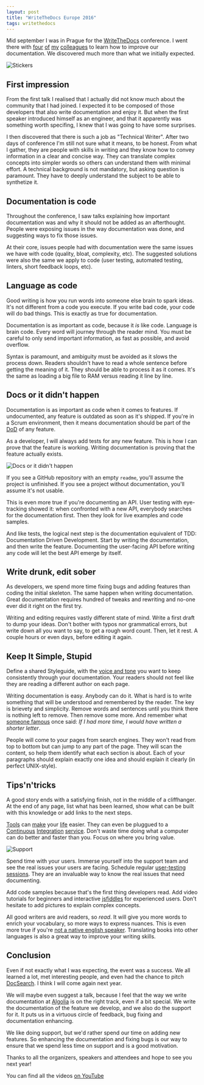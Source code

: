 ```yaml
---
layout: post
title: "WriteTheDocs Europe 2016"
tags: writethedocs
---
```


Mid september I was in Prague for the [WriteTheDocs][1] conference. I went there
with [four][2] [of][3] [my][4] [colleagues][5] to learn how to improve our
documentation. We discovered much more than what we initially expected.

![Stickers][6]

## First impression

From the first talk I realised that I actually did not know much about the
community that I had joined. I expected it to be composed of those developers
that also write documentation and enjoy it. But when the first speaker
introduced himself as an engineer, and that it apparently was something worth
specifing, I knew that I was going to have some surprises.

I then discovered that there is such a job as "Technical Writer". After two days
of conference I'm still not sure what it means, to be honest. From what
I gather, they are people with skills in writing and they know how to convey
information in a clear and concise way. They can translate complex concepts into
simpler words so others can understand them with minimal effort. A technical
background is not mandatory, but asking question is paramount. They have to
deeply understand the subject to be able to synthetize it.

## Documentation is code

Throughout the conference, I saw talks explaining how important documentation
was and why it should not be added as an afterthought. People were exposing
issues in the way documentation was done, and suggesting ways to fix those
issues.

At their core, issues people had with documentation were the same issues we have
with code (quality, bloat, complexity, etc). The suggested solutions were also
the same we apply to code (user testing, automated testing, linters,
short feedback loops, etc).

## Language as code

Good writing is how you run words into someone else brain to spark ideas. It's
not different from a code you execute. If you write bad code, your code
will do bad things. This is exactly as true for documentation.

Documentation is as important as code, because it *is* like code. Language is
brain code. Every word will journey through the reader mind. You must be
careful to only send important information, as fast as possible, and avoid
overflow.

Syntax is paramount, and ambiguity must be avoided as it slows the process down.
Readers shouldn't have to read a whole sentence before getting the meaning of
it. They should be able to process it as it comes. It's the same as loading
a big file to RAM versus reading it line by line.

## Docs or it didn't happen

Documentation is as important as code when it comes to features. If
undocumented, any feature is outdated as soon as it's shipped. If you're in
a Scrum environment, then it means documentation should be part of the
[DoD][7] of any feature.

As a developer, I will always add tests for any new feature. This is how I can
prove that the feature is working. Writing documentation is proving that the
feature actually exists.

![Docs or it didn't happen][8]

If you see a GitHub repository with an empty `readme`, you'll assume the project
is unfinished. If you see a project without documentation, you'll assume it's
not usable.

This is even more true if you're documenting an API. User testing with
eye-tracking showed it: when confronted with a new API, everybody
searches for the documentation first. Then they look for live examples and
code samples.

And like tests, the logical next step is the documentation equivalent of
TDD: Documentation Driven Development. Start by writing the documentation, and
then write the feature. Documenting the user-facing API before writing any code
will let the best API emerge by itself.

## Write drunk, edit sober

As developers, we spend more time fixing bugs and adding features than coding
the initial skeleton. The same happen when writing documentation. Great
documentation requires hundred of tweaks and rewriting and no-one ever did it
right on the first try.

Writing and editing requires vastly different state of mind. Write a first
draft to dump your ideas. Don't bother with typos nor grammatical errors, but
write down all you want to say, to get a rough word count. Then, let it rest.
A couple hours or even days, before editing it again.

## Keep It Simple, Stupid

Define a shared Styleguide, with the [voice and tone][9] you want to keep
consistently through your documentation. Your readers should not feel like they
are reading a different author on each page.

Writing documentation is easy. Anybody can do it. What is hard is to write
something that will be understood and remembered by the reader. The key is
brievety and simplicity. Remove words and sentences until you think there is
nothing left to remove. Then remove some more. And remember what [someone
famous][10] once said: _If I had more time, I would have written a shorter
letter_.

People will come to your pages from search engines. They won't read from top to
bottom but can jump to any part of the page. They will scan the content, so help
them identify what each section is about. Each of your paragraphs should
explain exactly one idea and should explain it clearly (in perfect UNIX-style).

## Tips'n'tricks

A good story ends with a satisfying finish, not in the middle of a cliffhanger.
At the end of any page, list what has been learned, show what can be built with
this knowledge or add links to the next steps.

[Tools][11] can [make][12] your [life][13] easier. They can even be
pluggued to a [Continuous][14] [Integration][15] [service][16]. Don't waste time
doing what a computer can do better and faster than you. Focus on where you
bring value.

![Support][17]

Spend time with your users. Immerse yourself into the support team and see the
real issues your users are facing. Schedule regular [user-testing sessions][18].
They are an invaluable way to know the real issues that need documenting.

Add code samples because that's the first thing developers read. Add video
tutorials for beginners and interactive [jsfiddles][19] for experienced users.
Don't hesitate to add pictures to explain complex concepts.

All good writers are avid readers, so *read*. It will give you more words to
enrich your vocabulary, so more ways to express nuances. This is even more true
if you're [not a native english speaker][20]. Translating books into other
languages is also a great way to improve your writing skills.

## Conclusion

Even if not exactly what I was expecting, the event was a success. We all
learned a lot, met interesting people, and even had the chance to pitch
[DocSearch][21]. I think I will come again next year.


We will maybe even suggest a talk, because I feel that the way we write
documentation at [Algolia][22] is on the right track, even if a bit special. We
write the documentation of the feature we develop, and we also do the support
for it.  It puts us in a virtuous circle of feedback, bug fixing and
documentation enhancing.

We like doing support, but we'd rather spend our time on adding new features. So
enhancing the documentation and fixing bugs is our way to ensure that we spend
less time on support and is a good motivation.

Thanks to all the organizers, speakers and attendees and hope to see you next
year!

You can find all the videos [on YouTube][23]

[1]: http://www.writethedocs.org/conf/eu/2016/
[2]: https://twitter.com/maxiloc
[3]: https://twitter.com/proudlygeek
[4]: https://twitter.com/AdamSurak
[5]: https://twitter.com/JanPetr
[6]: /img/2016-09-19/ticket.jpg
[7]: https://www.scruminc.com/definition-of-done/
[8]: /img/2016-09-19/docs.jpg
[9]: http://voiceandtone.com/
[10]: http://quoteinvestigator.com/2012/04/28/shorter-letter/
[11]: https://testthedocs.org/
[12]: https://github.com/gjtorikian/html-proofer
[13]: http://www.hemingwayapp.com/
[14]: https://travis-ci.org/
[15]: https://circleci.com/
[16]: https://jenkins.io/
[17]: /img/2016-09-19/support.jpg
[18]: https://hackernoon.com/how-to-build-your-own-diy-user-testing-setup-for-just-129-9ead745a6a74#.dfrmhgg1b
[19]: https://jsfiddle.net/
[20]: https://docs.google.com/presentation/d/1wbzJUM6EGWrjiew36uZcYkmqLW34oH_8KolyCtkuocI/view
[21]: https://community.algolia.com/docsearch/
[22]: https://www.algolia.com/doc
[23]: https://www.youtube.com/playlist?list=PLZAeFn6dfHpnN8fXXHwPtPY33aLGGhYLJ
